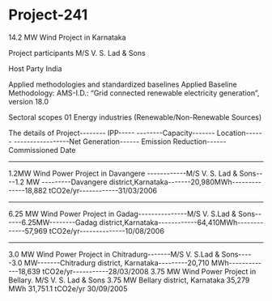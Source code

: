 # Project-241
14.2 MW Wind Project in Karnataka

Project participants M/S V. S. Lad & Sons

Host Party India

Applied methodologies and standardized baselines Applied Baseline Methodology: AMS-I.D.: “Grid
connected renewable electricity generation”, version
18.0

Sectoral scopes
01 Energy industries (Renewable/Non-Renewable
Sources)

The details of Project-------- IPP----- --------Capacity------- Location------ -----------------Net Generation------ Emission Reduction------ Commissioned Date
_________________
1.2MW Wind
Power
Project in
Davangere ------------M/S V. S. Lad & Sons----1.2 MW ---------Davangere district,Karnataka-------20,980MWh--------------18,882 tCO2e/yr------------31/03/2006
___________________________
6.25 MW
Wind Power
Project in
Gadag---------------M/S V. S.Lad & Sons------6.25MW--------Gadag district,Karnataka------------64,410MWh-------------57,969 tCO2e/yr--------------10/08/2006
___________
3.0 MW Wind
Power
Project
in Chitradurg-------M/S V. S.Lad & Sons-----3.0 MW-------Chitradurg district, Karnataka---------20,710 MWh-------------18,639 tCO2e/yr-----------28/03/2008
3.75 MW
Wind Power
Project in
Bellary.
M/S V. S.
Lad & Sons
3.75
MW
Bellary
district,
Karnataka
35,279
MWh
31,751.1
tCO2e/yr
30/09/2005
